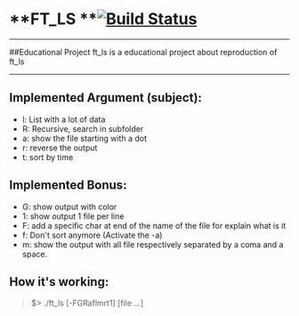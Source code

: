 **FT_LS **[![Build Status](https://travis-ci.com/MajorTom327/ft_ls.svg?token=C3h4xYsmzkw5o5KZ5yAM&branch=master)](https://travis-ci.com/MajorTom327/ft_ls)
=
-----
##Educational Project
ft_ls is a educational project about reproduction of ft_ls

----------
Implemented Argument (subject):
-----------------------------------------------
- l: List with a lot of data
- R: Recursive, search in subfolder
- a: show the file starting with a dot
- r: reverse the output
- t: sort by time


Implemented Bonus:
-----------------------------
- G: show output with color
- 1: show output 1 file per line
- F: add a specific char at end of the name of the file for explain what is it
- f: Don't sort anymore (Activate the -a)
- m: show the output with all file respectively separated by a coma and a space.

How it's working:
------------------------
>$> ./ft_ls [-FGRaflmrt1] [file ...]
